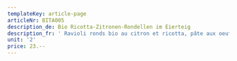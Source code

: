 ```yaml
---
templateKey: article-page
articleNr: BITA005
description_de: Bio Ricotta-Zitronen-Rondellen im Eierteig
description_fr: ' Ravioli ronds bio au citron et ricotta, pâte aux oeufs'
unit: '2'
price: 23.--
---
```


